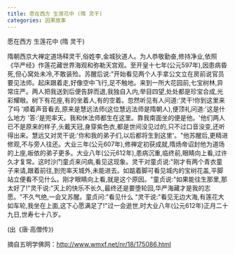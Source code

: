 ```yaml
---
title: 愿在西方 生莲花中 (隋 灵干)
categories: 因果故事
---
```


	   
愿在西方 生莲花中 (隋 灵干)

隋朝西京大禅定道场释灵干,俗姓李,金城狄道人。为人恭敬勤奋,修持净业,依照《华严经》作莲花藏世界海观和弥勒天宫观。至开皇十七年(公元597年),因患病昏死,但心窝处未冷,不敢装殓。苏醒后说:"开始看见两个人手拿公文立在房前说官员要见法师。起床跟着走,好像空中飞行,足不触地。来到一所大花园前,七宝树林,异常庄严。两人把我送到后便告辞而退,我独自入内,举目四望,处处都是珍宝合成,光彩耀眼。树下有花座,有的坐着人,有的空着。忽然听见有人问道:'灵干!你到这里来了吗 '顺着声音看去,原来是慧远法师(这位慧远法师是隋朝人),便顶礼问道:'这是什么地方 '答:'是兜率天。我和休法师都生在这里。靠我南面坐的便是他。'他们两人已不是原来的样子,头戴天冠,身穿紫色衣,都是世间没见过的,只不过口音没变,还听得出来。慧远又对灵干说:'你和我的弟子们,以后都将生到这里'。"他苏醒后,更精进修观,不与旁人往还。大业三年(公元607年),修禅定初获成就,隋炀帝诏封他为道场的上座,皈依的弟子更多。大业八年(公元612年),患病沉重,临终前,眼睛向上看,过许久才复常。这时沙门童贞来问病,看见这现象。灵干对童贞说:"刚才有两个青衣童子来请,跟着前往,到兜率天城外,未能进去。如踮着脚可看见城内的宝树花盖,平脚站立便看不见什么。刚才眼睛向上看,就是这个原因。"童贞说:"如果能往生那里,那太好了!"灵干说:"天上的快乐不长久,最终还是要堕轮回,华严海藏才是我的志愿。"不久气绝,一会又苏醒。童贞问:"看见什么 "灵干说:"看见无边大海,有莲花大如车轮,我坐在上面,这下心愿满足了!"过一会逝世,时大业八年(公元612年)正月二十九日,世寿七十八岁。

(出《唐·高僧传》)

摘自五明学佛网：http://www.wmxf.net/nr/18/175086.html